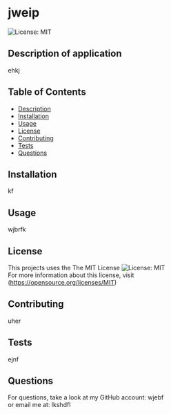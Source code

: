 # jweip
  ![License: MIT](https://img.shields.io/badge/License-MIT-yellow.svg)
 
 ## Description of application  
 ehkj
 ## Table of Contents
 * [Description](#description-of-application)
 * [Installation](#installation)
 * [Usage](#usage)
 * [License](#license)
 * [Contributing](#contributing)
 * [Tests](#tests)
 * [Questions](#questions)
 
 ## Installation
 kf

 ## Usage  
 wjbrfk
 
 ## License
 This projects uses the The MIT License ![License: MIT](https://img.shields.io/badge/License-MIT-yellow.svg)    
 For more information about this license, visit (https://opensource.org/licenses/MIT)
 
 
 ## Contributing
 uher

 ## Tests
 ejnf

 ## Questions
 For questions, take a look at my GitHub account: wjebf  
 or email me at: lkshdfl

